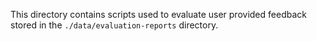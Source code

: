 This directory contains scripts used to evaluate user provided feedback stored
in the ```./data/evaluation-reports``` directory. 